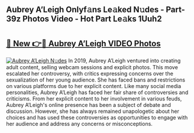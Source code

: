 ## Aubrey A’Leigh Onlyf𝚊ns Le𝚊ked N𝚞des - Part-39z Photos Video - Hot Part Le𝚊ks 1Uuh2

# <h2><a href="http://ac47425.deff.icu/?id=Aubrey+A%e2%80%99Leigh">🔗 New 👉🔴 Aubrey A’Leigh VIDEO Photos</a></h2>

[![Aubrey A’Leigh N𝚞des](https://i.imgur.com/rIISA9y.gif)](http://ac47425.deff.icu/?id=Aubrey+A%e2%80%99Leigh)
In 2019, Aubrey A’Leigh ventured into creating adult content, selling webcam sessions and explicit photos. This move escalated her controversy, with critics expressing concerns over the sexualization of her young audience. She has faced bans and restrictions on various platforms due to her explicit content. Like many social media personalities, Aubrey A’Leigh has faced her fair share of controversies and criticisms. From her explicit content to her involvement in various feuds, Aubrey A’Leigh's online presence has been a subject of debate and discussion. However, she has always remained unapologetic about her choices and has used these controversies as opportunities to engage with her audience and address any concerns or misconceptions.
